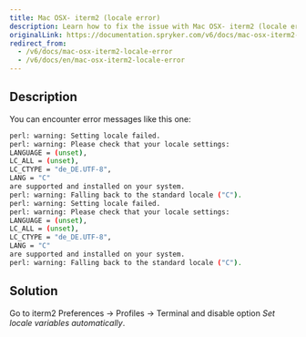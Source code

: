 ```yaml
---
title: Mac OSX- iterm2 (locale error)
description: Learn how to fix the issue with Mac OSX- iterm2 (locale error)
originalLink: https://documentation.spryker.com/v6/docs/mac-osx-iterm2-locale-error
redirect_from:
  - /v6/docs/mac-osx-iterm2-locale-error
  - /v6/docs/en/mac-osx-iterm2-locale-error
---
```


## Description
You can encounter error messages like this one:

```bash
perl: warning: Setting locale failed.
perl: warning: Please check that your locale settings:
LANGUAGE = (unset),
LC_ALL = (unset),
LC_CTYPE = "de_DE.UTF-8",
LANG = "C"
are supported and installed on your system.
perl: warning: Falling back to the standard locale ("C").
perl: warning: Setting locale failed.
perl: warning: Please check that your locale settings:
LANGUAGE = (unset),
LC_ALL = (unset),
LC_CTYPE = "de_DE.UTF-8",
LANG = "C"
are supported and installed on your system.
perl: warning: Falling back to the standard locale ("C").
```

## Solution

Go to iterm2 Preferences -> Profiles -> Terminal and disable option *Set locale variables automatically*.
